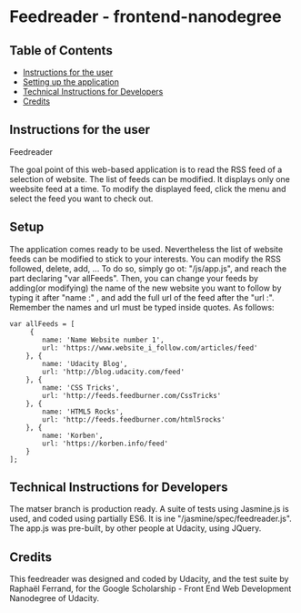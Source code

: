 Feedreader - frontend-nanodegree
===============================

## Table of Contents

* [Instructions for the user](#instructions-for-the-users)
* [Setting up the application](#Setup)
* [Technical Instructions for Developers](#technical-instructions-for-developers)
* [Credits](#credits)

## Instructions for the user

Feedreader

The goal point of this web-based application is to read the RSS feed of a selection of website.
The list of feeds can be modified.
It displays only one weebsite feed at a time.
To modify the displayed feed, click the menu and select the feed you want to check out.

## Setup

The application comes ready to be used.
Nevertheless the list of website feeds can be modified to stick to your interests. You can modify the RSS followed, delete, add, ...
To do so, simply go ot:  "/js/app.js", and reach the part declaring "var allFeeds". Then, you can change your feeds by adding(or modifying) the name of the new website you want to follow by typing it after "name :" , and add the full url of the feed after the "url :". Remember the names and url must be typed inside quotes. As follows:

    var allFeeds = [
         {
            name: 'Name Website number 1',
            url: 'https://www.website_i_follow.com/articles/feed'
        }, {
            name: 'Udacity Blog',
            url: 'http://blog.udacity.com/feed'
        }, {
            name: 'CSS Tricks',
            url: 'http://feeds.feedburner.com/CssTricks'
        }, {
            name: 'HTML5 Rocks',
            url: 'http://feeds.feedburner.com/html5rocks'
        }, {
            name: 'Korben',
            url: 'https://korben.info/feed'
        }
    ];

## Technical Instructions for Developers

The matser branch is production ready.
A suite of tests using Jasmine.js is used, and coded using partially ES6. It is ine "/jasmine/spec/feedreader.js".
The app.js was pre-built, by other people at Udacity, using JQuery.

## Credits

This feedreader was designed and coded by Udacity, and the test suite by Raphaël Ferrand, for the Google Scholarship - Front End Web Development Nanodegree of Udacity.